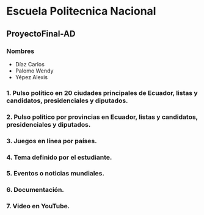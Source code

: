 # Escuela Politecnica Nacional
## ProyectoFinal-AD
### Nombres 
- Díaz Carlos
- Palomo Wendy
- Yépez Alexis

### 1. Pulso político en 20 ciudades principales de Ecuador, listas y candidatos, presidenciales y diputados.

### 2. Pulso político por provincias en Ecuador, listas y candidatos, presidenciales y diputados.

### 3. Juegos en línea por países.

### 4. Tema definido por el estudiante.

### 5. Eventos o noticias mundiales.

### 6. Documentación.

### 7. Video en YouTube.
